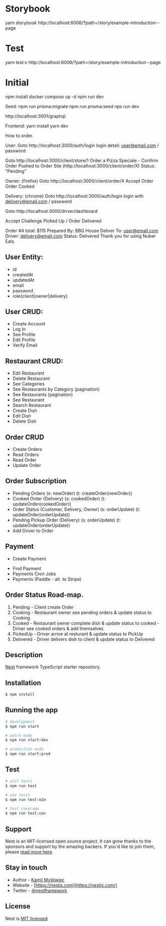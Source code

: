 # Storybook
yarn storybook
http://localhost:6006/?path=/story/example-introduction--page

# Test
yarn test:v
http://localhost:6006/?path=/story/example-introduction--page


# Initial

npm install
docker compose up -d
npm run dev

Seed:
npm run prisma:migrate
npm run prisma:seed
npx run dev

http://localhost:3001/graphql

Frontend: 
yarn install 
yarn dev

How to order.

User:
Goto http://localhost:3000/auth/login
login detail: user@email.com / password

Goto http://localhost:3000/client/store/1
Order a Pizza Speciale - Confirm Order
Pushed to Order Site (http://localhost:3000/client/order/X)
Status: "Pending"

Owner: (firefox)
Goto http://localhost:3000/client/order/X
Accept Order
Order Cooked

Delivery: (chrome)
Goto http://localhost:3000/auth/login
login with delivery@email.com / password

Goto http://localhost:3000/driver/dashboard

Accept Challenge
Picked Up / Order Delivered

Order #4
total: $115
Prepared By: BBQ House
Deliver To: user@email.com
Driver: delivery@email.com
Status: Delivered
Thank you for using Nuber Eats


## User Entity:

- id
- createdAt
- updatedAt
- email
- password
- role(client|owner|delivery)

## User CRUD:

* Create Account
* Log In
* See Profile
* Edit Profile
* Verify Email

## Restaurant CRUD:

* Edit Restaurant 
* Delete Restaurant
* See Categories
* See Restaurants by Category (pagination)
* See Restaurants (pagination)
* See Restaurant
* Search Restaurant
* Create Dish
* Edit Dish
* Delete Dish

## Order CRUD

* Create Orders 
* Read Orders
* Read Order
* Update Order

## Order Subscription 

* Pending Orders (s: newOrder) (t: createOrder(newOrder))
* Cooked Order (Delivery) (s: cookedOrder) (t: updateOrder(cookedOrder))
* Order Status (Customer, Delivery, Owner) (s: orderUpdate) (t: updateOrder(orderUpdate))
* Pending Pickup Order (Delivery) (s: orderUpdate) (t: updateOrder(orderUpdate))
* Add Driver to Order

## Payment

* Create Payment
- Find Payment
- Payments Cron Jobs
- Payments (Paddle - alt. to Stripe)

## Order Status Road-map.
1. Pending      -   Client create Order
2. Cooking      -   Restaurant owner see pending orders & update status to Cooking
2. Cooked       -   Restaurant owner complete dish & update status to cooked
                -   Driver see cooked orders & add themselves
3. PickedUp     -   Driver arrive at resturant & update status to PickUp
4. Delivered    -   Driver delivers dish to client & update status to Delivered

## Description

[Nest](https://github.com/nestjs/nest) framework TypeScript starter repository.

## Installation

```bash
$ npm install
```

## Running the app

```bash
# development
$ npm run start

# watch mode
$ npm run start:dev

# production mode
$ npm run start:prod
```

## Test

```bash
# unit tests
$ npm run test

# e2e tests
$ npm run test:e2e

# test coverage
$ npm run test:cov
```

## Support

Nest is an MIT-licensed open source project. It can grow thanks to the sponsors and support by the amazing backers. If you'd like to join them, please [read more here](https://docs.nestjs.com/support).

## Stay in touch

- Author - [Kamil Myśliwiec](https://kamilmysliwiec.com)
- Website - [https://nestjs.com](https://nestjs.com/)
- Twitter - [@nestframework](https://twitter.com/nestframework)

## License

Nest is [MIT licensed](LICENSE).
